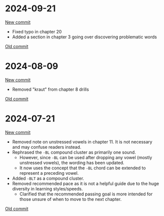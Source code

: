 # 2024-09-21

[New commit]()

* Fixed typo in chapter 20
* Added a section in chapter 3 going over discovering problematic words

[Old commit](https://github.com/aerickt/lapwing-for-beginners/commit/7557f39a43df83b283843c24c9bda8d28e983ffa)

# 2024-08-09

[New commit](https://github.com/aerickt/lapwing-for-beginners/tree/b25df90b1916a219c3a0acd9efdcdd0cb898c83c)

* Removed "kraut" from chapter 8 drills

[Old commit](https://github.com/aerickt/lapwing-for-beginners/tree/090774b3c299b9ff1158d43944e9d20697017d0e)

# 2024-07-21

[New commit](https://github.com/aerickt/lapwing-for-beginners/tree/0a5693a42ecf89bcf0f99ee3541b1cc2d477bea0)

* Removed note on unstressed vowels in chapter 11. It is not necessary and may confuse readers instead.
* Rephrased the `-BL` compound cluster as primarily one sound.
   * However, since `-BL` can be used after dropping any vowel (mostly unstressed vowels), the wording has been updated.
   * It now uses the concept that the `-BL` chord can be extended to represent a preceding vowel.
* Added `-BLT` as a compound cluster.
* Removed recommended pace as it is not a helpful guide due to the huge diversity in learning styles/speeds.
   * Clarified that the recommended passing goal is more intended for those unsure of when to move to the next chapter.

[Old commit](https://github.com/aerickt/lapwing-for-beginners/tree/81204c56cf20b82f4b82ce72cdca312a360387f5)
